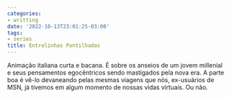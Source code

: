 ```yaml
---
categories:
- writting
date: '2022-10-13T23:01:25-03:00'
tags:
- series
title: Entrelinhas Pontilhadas
---
```


Animação italiana curta e bacana. É sobre os anseios de um jovem millenial e seus pensamentos egocêntricos sendo mastigados pela nova era. A parte boa é vê-lo devaneando pelas mesmas viagens que nós, ex-usuários de MSN, já tivemos em algum momento de nossas vidas virtuais. Ou não.

